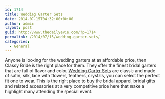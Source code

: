 ```yaml
---
id: 1714
title: Wedding Garter Sets
date: 2014-07-15T04:32:00+00:00
author: admin
layout: post
guid: http://www.thedailyevie.com/?p=1714
permalink: /2014/07/15/wedding-garter-sets/
categories:
  - General
---
```

Anyone is looking for the wedding garters at an affordable price, then Classy Bride is the right place for them. They offer the finest bridal garters that are full of flavor and color. [Wedding Garter Sets](http://www.classybride.com/Bridal-Garters-s/1885.htm) are classic and made of satin, silk, lace with flowers, feathers, crystals, you can select the perfect fit one to wear. This is the right place to buy the bridal apparel, bridal gifts and related accessories at a very competitive price here that make a highlight many attending the special event.
